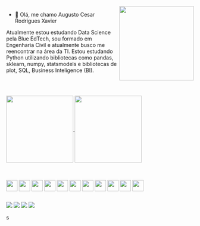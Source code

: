 <img align ="right" img height = "200" src="https://cdn.discordapp.com/attachments/959963128056148019/963861188146511953/ezgif-2-2c1d3e8957.gif">

- 👋 Olá, me chamo Augusto Cesar Rodrigues Xavier

Atualmente estou estudando Data Science pela Blue EdTech, sou formado em Engenharia Civil e atualmente busco me reencontrar na área da TI. Estou estudando Python      utilizando bibliotecas como pandas, sklearn, numpy, statsmodels e bibliotecas de plot, SQL, Business Inteligence (BI).

<br clear="left"/>

##

<a href="https://github.com/anuraghazra/github-readme-stats">
  <img align="center" img height = "180em" src="https://github-readme-stats.vercel.app/api?username=AugustoCRX&show_icons=True&theme=algolia " />
</a>
<a href="https://github.com/anuraghazra/convoychat">
  <img align="center" img height = "180em" src="https://github-readme-stats.vercel.app/api/top-langs/?username=AugustoCRX&repo=convoychat&theme=algolia" />
</a>

##


<div style = "display: inline_block"><br>
         <img align = "center" height = "30" weight = "20" img src="https://img.shields.io/badge/Google%20Drive-4285F4?style=for-the-badge&logo=googledrive&logoColor=white"/>
         <img align = "center" height = "30" weight = "20" img src="https://img.shields.io/badge/GoogleCloud-%234285F4.svg?style=for-the-badge&logo=google-cloud&logoColor=white" />
         <img align = "center" height = "30" weight = "20" img src="https://img.shields.io/badge/AWS-%23FF9900.svg?style=for-the-badge&logo=amazon-aws&logoColor=white" />
         <img align = "center" height = "30" weight = "20" img src="https://img.shields.io/badge/python-3670A0?style=for-the-badge&logo=python&logoColor=ffdd54" />
         <img align = "center" height = "30" weight = "20" img src="https://img.shields.io/badge/pandas-%23150458.svg?style=for-the-badge&logo=pandas&logoColor=white" />
         <img align = "center" height = "30" weight = "20" img src="https://img.shields.io/badge/Plotly-%233F4F75.svg?style=for-the-badge&logo=plotly&logoColor=white" />
         <img align = "center" height = "30" weight = "20" img src="https://img.shields.io/badge/scikit--learn-%23F7931E.svg?style=for-the-badge&logo=scikit-learn&logoColor=white" />
         <img align = "center" height = "30" weight = "20" img src="https://img.shields.io/badge/Microsoft_Office-D83B01?style=for-the-badge&logo=microsoft-office&logoColor=white" />
         <img align = "center" height = "30" weight = "20" img src="https://img.shields.io/badge/numpy-%23013243.svg?style=for-the-badge&logo=numpy&logoColor=white" />
         <img align = "center" height = "30" weight = "20" img src="https://img.shields.io/badge/Oracle-F80000?style=for-the-badge&logo=oracle&logoColor=white" />
         <img align = "center" height = "30" weight = "20" img src="https://img.shields.io/badge/mysql-%2300f.svg?style=for-the-badge&logo=mysql&logoColor=white" />
 </div>
         
##

<div>
         <a href = "https://www.facebook.com/augusto.crx" target = "_blank"><img src = "https://img.shields.io/badge/Facebook-1877F2?style=for-the-badge&logo=facebook&logoColor=white" target = "_blank"></a>
         <a href = "https://www.linkedin.com/in/augustocrx/" target = "_blank"><img src = "https://img.shields.io/badge/LinkedIn-0077B5?style=for-the-badge&logo=linkedin&logoColor=white" target = "_blank"></a>
         <a href = "https://discord.com/users/253485227945623552" target = "_blank"><img src = "https://img.shields.io/badge/Discord-7289DA?style=for-the-badge&logo=discord&logoColor=white" target = "_blank"></a>
          <a href = "mailto:augusto.cesar.rodrigues@gmail.com" target = "_blank"><img src = "https://img.shields.io/badge/Gmail-D14836?style=for-the-badge&logo=gmail&logoColor=white" target = "_blank"></a>
        
         
        
    
s



